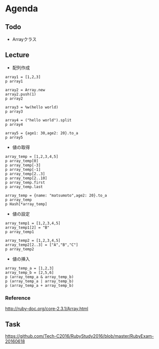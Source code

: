 # Agenda

## Todo
 - Arrayクラス

## Lecture

- 配列作成
```
array1 = [1,2,3]
p array1

array2 = Array.new
array2.push(1)
p array2

array3 = %w(hello world)
p array3

array4 = ("hello world").split
p array4

array5 = {age1: 30,age2: 20}.to_a
p array5
```

- 値の取得
```
array_temp = [1,2,3,4,5]
p array_temp[0]
p array_temp[-3]
p array_temp[-1]
p array_temp[2..3]
p array_temp[2..10]
p array_temp.first
p array_temp.last

array_temp = {name: "matsumoto",age2: 20}.to_a
p array_temp
p Hash[*array_temp]
```

- 値の設定
```
array_temp1 = [1,2,3,4,5]
array_temp1[2] = "B"
p array_temp1

array_temp2 = [1,2,3,4,5]
array_temp2[2..3] = ["A","B","C"]
p array_temp2
```

- 値の挿入
```
array_temp_a = [1,2,3]
array_temp_b = [2,5,6]
p (array_temp_a & array_temp_b)
p (array_temp_a | array_temp_b)
p (array_temp_a + array_temp_b)
```

### Reference
http://ruby-doc.org/core-2.3.1/Array.html

## Task
https://github.com/Tech-C2016/RubyStudy2016/blob/master/RubyExam-20160618
